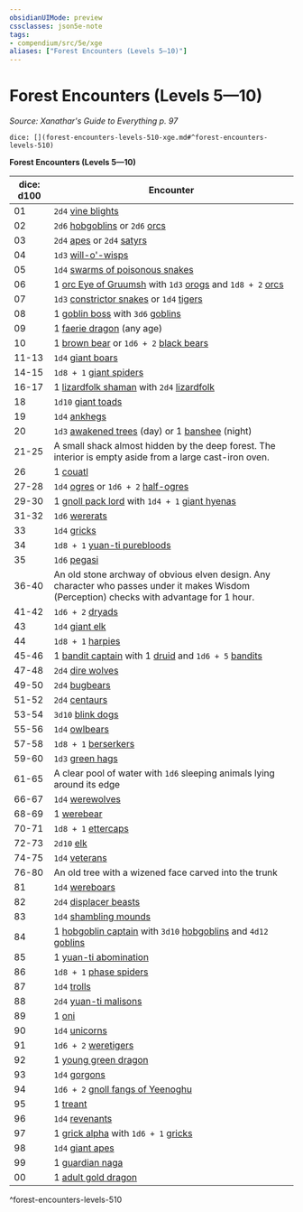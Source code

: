 ```yaml
---
obsidianUIMode: preview
cssclasses: json5e-note
tags:
- compendium/src/5e/xge
aliases: ["Forest Encounters (Levels 5—10)"]
---
```

# Forest Encounters (Levels 5—10)
*Source: Xanathar's Guide to Everything p. 97* 

`dice: [](forest-encounters-levels-510-xge.md#^forest-encounters-levels-510)`

**Forest Encounters (Levels 5—10)**

| dice: d100 | Encounter |
|------------|-----------|
| 01 | `2d4` [vine blights](compendium/bestiary/plant/vine-blight.md) |
| 02 | `2d6` [hobgoblins](compendium/bestiary/humanoid/hobgoblin.md) or `2d6` [orcs](compendium/bestiary/humanoid/orc.md) |
| 03 | `2d4` [apes](compendium/bestiary/beast/ape.md) or `2d4` [satyrs](compendium/bestiary/fey/satyr.md) |
| 04 | `1d3` [will-o'-wisps](compendium/bestiary/undead/will-o-wisp.md) |
| 05 | `1d4` [swarms of poisonous snakes](compendium/bestiary/beast/swarm-of-poisonous-snakes.md) |
| 06 | 1 [orc Eye of Gruumsh](compendium/bestiary/humanoid/orc-eye-of-gruumsh.md) with `1d3` [orogs](compendium/bestiary/humanoid/orog.md) and `1d8 + 2` [orcs](compendium/bestiary/humanoid/orc.md) |
| 07 | `1d3` [constrictor snakes](compendium/bestiary/beast/constrictor-snake.md) or `1d4` [tigers](compendium/bestiary/beast/tiger.md) |
| 08 | 1 [goblin boss](compendium/bestiary/humanoid/goblin-boss.md) with `3d6` [goblins](compendium/bestiary/humanoid/goblin.md) |
| 09 | 1 [faerie dragon](compendium/bestiary/dragon/faerie-dragon-red.md) (any age) |
| 10 | 1 [brown bear](compendium/bestiary/beast/brown-bear.md) or `1d6 + 2` [black bears](compendium/bestiary/beast/black-bear.md) |
| 11-13 | `1d4` [giant boars](compendium/bestiary/beast/giant-boar.md) |
| 14-15 | `1d8 + 1` [giant spiders](compendium/bestiary/beast/giant-spider.md) |
| 16-17 | 1 [lizardfolk shaman](compendium/bestiary/humanoid/lizardfolk-shaman.md) with `2d4` [lizardfolk](compendium/bestiary/humanoid/lizardfolk.md) |
| 18 | `1d10` [giant toads](compendium/bestiary/beast/giant-toad.md) |
| 19 | `1d4` [ankhegs](compendium/bestiary/monstrosity/ankheg.md) |
| 20 | `1d3` [awakened trees](compendium/bestiary/plant/awakened-tree.md) (day) or 1 [banshee](compendium/bestiary/undead/banshee.md) (night) |
| 21-25 | A small shack almost hidden by the deep forest. The interior is empty aside from a large cast-iron oven. |
| 26 | 1 [couatl](compendium/bestiary/celestial/couatl.md) |
| 27-28 | `1d4` [ogres](compendium/bestiary/giant/ogre.md) or `1d6 + 2` [half-ogres](compendium/bestiary/giant/half-ogre-ogrillon.md) |
| 29-30 | 1 [gnoll pack lord](compendium/bestiary/humanoid/gnoll-pack-lord.md) with `1d4 + 1` [giant hyenas](compendium/bestiary/beast/giant-hyena.md) |
| 31-32 | `1d6` [wererats](compendium/bestiary/humanoid/wererat.md) |
| 33 | `1d4` [gricks](compendium/bestiary/monstrosity/grick.md) |
| 34 | `1d8 + 1` [yuan-ti purebloods](compendium/bestiary/humanoid/yuan-ti-pureblood.md) |
| 35 | `1d6` [pegasi](compendium/bestiary/celestial/pegasus.md) |
| 36-40 | An old stone archway of obvious elven design. Any character who passes under it makes Wisdom (Perception) checks with advantage for 1 hour. |
| 41-42 | `1d6 + 2` [dryads](compendium/bestiary/fey/dryad.md) |
| 43 | `1d4` [giant elk](compendium/bestiary/beast/giant-elk.md) |
| 44 | `1d8 + 1` [harpies](compendium/bestiary/monstrosity/harpy.md) |
| 45-46 | 1 [bandit captain](compendium/bestiary/humanoid/bandit-captain.md) with 1 [druid](compendium/bestiary/humanoid/druid.md) and `1d6 + 5` [bandits](compendium/bestiary/humanoid/bandit.md) |
| 47-48 | `2d4` [dire wolves](compendium/bestiary/beast/dire-wolf.md) |
| 49-50 | `2d4` [bugbears](compendium/bestiary/humanoid/bugbear.md) |
| 51-52 | `2d4` [centaurs](compendium/bestiary/monstrosity/centaur.md) |
| 53-54 | `3d10` [blink dogs](compendium/bestiary/fey/blink-dog.md) |
| 55-56 | `1d4` [owlbears](compendium/bestiary/monstrosity/owlbear.md) |
| 57-58 | `1d8 + 1` [berserkers](compendium/bestiary/humanoid/berserker.md) |
| 59-60 | `1d3` [green hags](compendium/bestiary/fey/green-hag.md) |
| 61-65 | A clear pool of water with `1d6` sleeping animals lying around its edge |
| 66-67 | `1d4` [werewolves](compendium/bestiary/humanoid/werewolf.md) |
| 68-69 | 1 [werebear](compendium/bestiary/humanoid/werebear.md) |
| 70-71 | `1d8 + 1` [ettercaps](compendium/bestiary/monstrosity/ettercap.md) |
| 72-73 | `2d10` [elk](compendium/bestiary/beast/elk.md) |
| 74-75 | `1d4` [veterans](compendium/bestiary/humanoid/veteran.md) |
| 76-80 | An old tree with a wizened face carved into the trunk |
| 81 | `1d4` [wereboars](compendium/bestiary/humanoid/wereboar.md) |
| 82 | `2d4` [displacer beasts](compendium/bestiary/monstrosity/displacer-beast.md) |
| 83 | `1d4` [shambling mounds](compendium/bestiary/plant/shambling-mound.md) |
| 84 | 1 [hobgoblin captain](compendium/bestiary/humanoid/hobgoblin-captain.md) with `3d10` [hobgoblins](compendium/bestiary/humanoid/hobgoblin.md) and `4d12` [goblins](compendium/bestiary/humanoid/goblin.md) |
| 85 | 1 [yuan-ti abomination](compendium/bestiary/monstrosity/yuan-ti-abomination.md) |
| 86 | `1d8 + 1` [phase spiders](compendium/bestiary/monstrosity/phase-spider.md) |
| 87 | `1d4` [trolls](compendium/bestiary/giant/troll.md) |
| 88 | `2d4` [yuan-ti malisons](compendium/bestiary/monstrosity/yuan-ti-malison-type-1.md) |
| 89 | 1 [oni](compendium/bestiary/giant/oni.md) |
| 90 | `1d4` [unicorns](compendium/bestiary/celestial/unicorn.md) |
| 91 | `1d6 + 2` [weretigers](compendium/bestiary/humanoid/weretiger.md) |
| 92 | 1 [young green dragon](compendium/bestiary/dragon/young-green-dragon.md) |
| 93 | `1d4` [gorgons](compendium/bestiary/monstrosity/gorgon.md) |
| 94 | `1d6 + 2` [gnoll fangs of Yeenoghu](compendium/bestiary/fiend/gnoll-fang-of-yeenoghu.md) |
| 95 | 1 [treant](compendium/bestiary/plant/treant.md) |
| 96 | `1d4` [revenants](compendium/bestiary/undead/revenant.md) |
| 97 | 1 [grick alpha](compendium/bestiary/monstrosity/grick-alpha.md) with `1d6 + 1` [gricks](compendium/bestiary/monstrosity/grick.md) |
| 98 | `1d4` [giant apes](compendium/bestiary/beast/giant-ape.md) |
| 99 | 1 [guardian naga](compendium/bestiary/monstrosity/guardian-naga.md) |
| 00 | 1 [adult gold dragon](compendium/bestiary/dragon/adult-gold-dragon.md) |
^forest-encounters-levels-510
